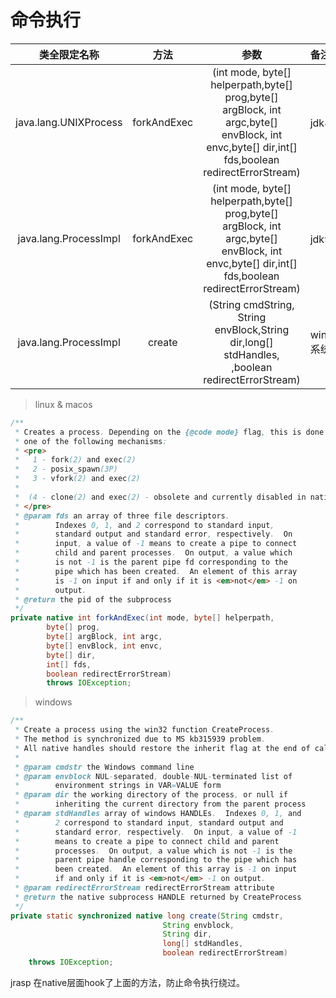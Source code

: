 # 命令执行

|类全限定名称|方法|参数|备注|
|:----:|:----:|:----:|:----|
|java.lang.UNIXProcess|forkAndExec|(int mode, byte[] helperpath,byte[] prog,byte[] argBlock, int argc,byte[] envBlock, int envc,byte[] dir,int[] fds,boolean redirectErrorStream)|jdk8以下|
|java.lang.ProcessImpl|forkAndExec|(int mode, byte[] helperpath,byte[] prog,byte[] argBlock, int argc,byte[] envBlock, int envc,byte[] dir,int[] fds,boolean redirectErrorStream)|jdk9以上|
|java.lang.ProcessImpl|create|(String cmdString, String envBlock,String dir,long[] stdHandles, ,boolean redirectErrorStream)|windows系统|

> linux & macos
```java
/**
 * Creates a process. Depending on the {@code mode} flag, this is done by
 * one of the following mechanisms:
 * <pre>
 *   1 - fork(2) and exec(2)
 *   2 - posix_spawn(3P)
 *   3 - vfork(2) and exec(2)
 *
 *  (4 - clone(2) and exec(2) - obsolete and currently disabled in native code)
 * </pre>
 * @param fds an array of three file descriptors.
 *        Indexes 0, 1, and 2 correspond to standard input,
 *        standard output and standard error, respectively.  On
 *        input, a value of -1 means to create a pipe to connect
 *        child and parent processes.  On output, a value which
 *        is not -1 is the parent pipe fd corresponding to the
 *        pipe which has been created.  An element of this array
 *        is -1 on input if and only if it is <em>not</em> -1 on
 *        output.
 * @return the pid of the subprocess
 */
private native int forkAndExec(int mode, byte[] helperpath,
        byte[] prog,
        byte[] argBlock, int argc,
        byte[] envBlock, int envc,
        byte[] dir,
        int[] fds,
        boolean redirectErrorStream)
        throws IOException;
```

> windows

```java
/**
 * Create a process using the win32 function CreateProcess.
 * The method is synchronized due to MS kb315939 problem.
 * All native handles should restore the inherit flag at the end of call.
 *
 * @param cmdstr the Windows command line
 * @param envblock NUL-separated, double-NUL-terminated list of
 *        environment strings in VAR=VALUE form
 * @param dir the working directory of the process, or null if
 *        inheriting the current directory from the parent process
 * @param stdHandles array of windows HANDLEs.  Indexes 0, 1, and
 *        2 correspond to standard input, standard output and
 *        standard error, respectively.  On input, a value of -1
 *        means to create a pipe to connect child and parent
 *        processes.  On output, a value which is not -1 is the
 *        parent pipe handle corresponding to the pipe which has
 *        been created.  An element of this array is -1 on input
 *        if and only if it is <em>not</em> -1 on output.
 * @param redirectErrorStream redirectErrorStream attribute
 * @return the native subprocess HANDLE returned by CreateProcess
 */
private static synchronized native long create(String cmdstr,
                                  String envblock,
                                  String dir,
                                  long[] stdHandles,
                                  boolean redirectErrorStream)
    throws IOException;
```

jrasp 在native层面hook了上面的方法，防止命令执行绕过。